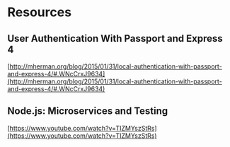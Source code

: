 # Resources

## User Authentication With Passport and Express 4
[http://mherman.org/blog/2015/01/31/local-authentication-with-passport-and-express-4/#.WNcCrxJ9634](http://mherman.org/blog/2015/01/31/local-authentication-with-passport-and-express-4/#.WNcCrxJ9634)

## Node.js: Microservices and Testing
[https://www.youtube.com/watch?v=TIZMYszStRs](https://www.youtube.com/watch?v=TIZMYszStRs)